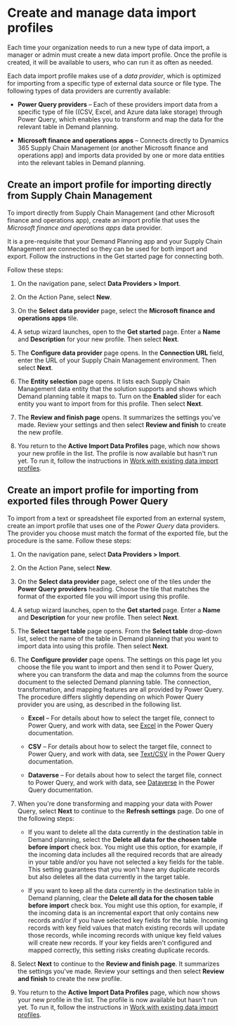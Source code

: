 ﻿# Create and manage data import profiles

Each time your organization needs to run a new type of data import, a manager or admin must create a new data import profile. Once the profile is created, it will be available to users, who can run it as often as needed.

Each data import profile makes use of a *data provider*, which is optimized for importing from a specific type of external data source or file type. The following types of data providers are currently available:

- **Power Query providers** – Each of these providers import data from a specific type of file ((CSV, Excel, and Azure data lake storage) through Power Query, which enables you to transform and map the data for the relevant table in Demand planning.

- **Microsoft finance and operations apps** – Connects directly to Dynamics 365 Supply Chain Management (or another Microsoft finance and operations app) and imports data provided by one or more data entities into the relevant tables in Demand planning.

## Create an import profile for importing directly from Supply Chain Management

To import directly from Supply Chain Management (and other Microsoft finance and operations app), create an import profile that uses the *Microsoft finance and operations apps* data provider.

It is a pre-requisite that your Demand Planning app and your Supply Chain Management are connected so they can be used for both import and export. Follow the instructions in the Get started page for connecting both.

Follow these steps:

1.  On the navigation pane, select **Data Providers &gt; Import**.

2.  On the Action Pane, select **New**.

3.  On the **Select data provider** page, select the **Microsoft finance and operations apps** tile.

4.  A setup wizard launches, open to the **Get started** page. Enter a **Name** and **Description** for your new profile. Then select **Next**.

5.  The **Configure data provider** page opens. In the **Connection URL** field, enter the URL of your Supply Chain Management environment. Then select **Next**.

6.  The **Entity selection** page opens. It lists each Supply Chain Management data entity that the solution supports and shows which Demand planning table it maps to. Turn on the **Enabled** slider for each entity you want to import from for this profile. Then select **Next**.

7.  The **Review and finish page** opens. It summarizes the settings you've made. Review your settings and then select **Review and finish** to create the new profile.

8.  You return to the **Active Import Data Profiles** page, which now shows your new profile in the list. The profile is now available but hasn't run yet. To run it, follow the instructions in [Work with existing data import profiles](view-and-run-existing-data-import-profiles.md).

## Create an import profile for importing from exported files through Power Query

To import from a text or spreadsheet file exported from an external system, create an import profile that uses one of the *Power Query* data providers. The provider you choose must match the format of the exported file, but the procedure is the same. Follow these steps:

1.  On the navigation pane, select **Data Providers &gt; Import**.

2.  On the Action Pane, select **New**.

3.  On the **Select data provider** page, select one of the tiles under the **Power Query providers** heading. Choose the tile that matches the format of the exported file you will import using this profile.

4.  A setup wizard launches, open to the **Get started** page. Enter a **Name** and **Description** for your new profile. Then select **Next**.

5.  The **Select target table** page opens. From the **Select table** drop-down list, select the name of the table in Demand planning that you want to import data into using this profile. Then select **Next**.

6.  The **Configure provider** page opens. The settings on this page let you choose the file you want to import and then send it to Power Query, where you can transform the data and map the columns from the source document to the selected Demand planning table. The connection, transformation, and mapping features are all provided by Power Query. The procedure differs slightly depending on which Power Query provider you are using, as described in the following list.

    - **Excel** – For details about how to select the target file, connect to Power Query, and work with data, see [Excel](/power-query/connectors/excel) in the Power Query documentation.

    - **CSV** – For details about how to select the target file, connect to Power Query, and work with data, see [Text/CSV](/power-query/connectors/text-csv) in the Power Query documentation.

    - **Dataverse** – For details about how to select the target file, connect to Power Query, and work with data, see [Dataverse](/power-query/connectors/dataverse) in the Power Query documentation.

7.  When you're done transforming and mapping your data with Power Query, select **Next** to continue to the **Refresh settings** page. Do one of the following steps:

    -   If you want to delete all the data currently in the destination table in Demand planning, select the **Delete all data for the chosen table before import** check box. You might use this option, for example, if the incoming data includes all the required records that are already in your table and/or you have not selected a key fields for the table. This setting guarantees that you won't have any duplicate records but also deletes all the data currently in the target table.

    -   If you want to keep all the data currently in the destination table in Demand planning, clear the **Delete all data for the chosen table before import** check box. You might use this option, for example, if the incoming data is an incremental export that only contains new records and/or if you have selected key fields for the table. Incoming records with key field values that match existing records will update those records, while incoming records with unique key field values will create new records. If your key fields aren't configured and mapped correctly, this setting risks creating duplicate records.

8.  Select **Next** to continue to the **Review and finish page**. It summarizes the settings you've made. Review your settings and then select **Review and finish** to create the new profile.

9.  You return to the **Active Import Data Profiles** page, which now shows your new profile in the list. The profile is now available but hasn't run yet. To run it, follow the instructions in [Work with existing data import profiles](view-and-run-existing-data-import-profiles.md).

